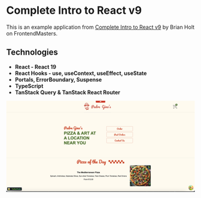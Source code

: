 # Complete Intro to React v9

This is an example application from [Complete Intro to React v9](https://frontendmasters.com/courses/complete-react-v9/) by Brian Holt on FrontendMasters.

## Technologies

- **React - React 19**
- **React Hooks - use, useContext, useEffect, useState**
- **Portals, ErrorBoundary, Suspense**
- **TypeScript**
- **TanStack Query & TanStack React Router**

![screenshot of main app](https://raw.githubusercontent.com/kxnxchukwu/padre-ginos/main/public/og-image.png)
